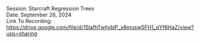 Session: Starcraft Regression Trees <br>
Date: September 26, 2024 <br>
Link To Recording: https://drive.google.com/file/d/15lafhTwjlyblP_x8musw5FH1_qYf6HaZ/view?usp=sharing  


